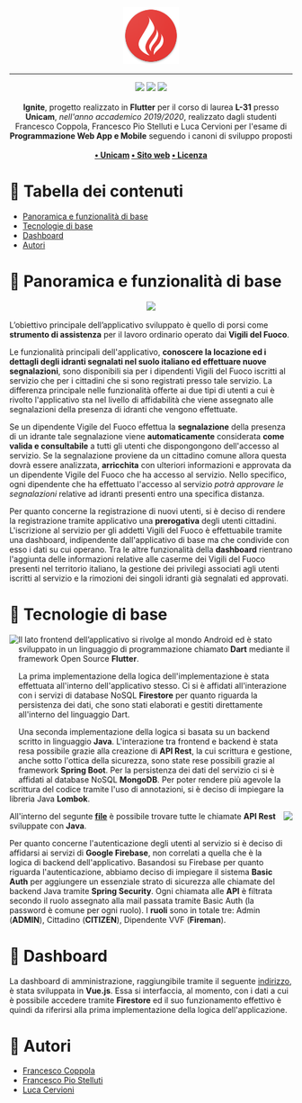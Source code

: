 <p align="center">
  <img src="Frontend/android/app/src/main/res/mipmap-xxxhdpi/ic_launcher.png" style="max-width: 20%">
</p>

---

<p align="center">
<img src="https://forthebadge.com/images/badges/built-with-love.svg"/>
<img src="https://forthebadge.com/images/badges/built-for-android.svg"/>
<img src="https://forthebadge.com/images/badges/cc-0.svg"/><br><br>
    <b>Ignite</b>, progetto realizzato in <b>Flutter</b> per il corso di laurea <b>L-31</b> presso <b>Unicam</b>, <i>nell'anno accademico 2019/2020</i>, realizzato dagli studenti Francesco Coppola, Francesco Pio Stelluti e Luca Cervioni per l'esame di <b>Programmazione Web App e Mobile</b> seguendo i canoni di sviluppo proposti
    <br><br><b>
<a href="https://www.unicam.it/">• Unicam</a>
<a href="http://francescocoppola.me/Ignite-Homepage/">• Sito web</a>
<a href="https://it.wikipedia.org/wiki/Licenza_MIT">• Licenza</a>
</b></p>

# 📔 Tabella dei contenuti

- [Panoramica e funzionalità di base](#panoramica)
- [Tecnologie di base](#tecno)
- [Dashboard](#dash)
- [Autori](#autori)

# 📝 Panoramica e funzionalità di base <a name = "panoramica"></a>

<p align="center">
  <img src="https://i.imgur.com/trVIRBT.png">
</p>

L’obiettivo principale dell’applicativo sviluppato è quello di porsi come **strumento di assistenza** per il lavoro ordinario operato dai **Vigili del Fuoco**.

Le funzionalità principali dell'applicativo, **conoscere la locazione ed i dettagli degli idranti segnalati nel suolo italiano ed effettuare nuove segnalazioni**, sono disponibili sia per i dipendenti Vigili del Fuoco iscritti al servizio che per i cittadini che si sono registrati presso tale servizio. La differenza principale nelle funzionalità offerte ai due tipi di utenti a cui è rivolto l'applicativo sta nel livello di affidabilità che viene assegnato alle segnalazioni della presenza di idranti che vengono effettuate.

Se un dipendente Vigile del Fuoco effettua la **segnalazione** della presenza di un idrante tale segnalazione viene **automaticamente** considerata **come valida e consultabile** a tutti gli utenti che dispongongono dell'accesso al servizio. Se la segnalazione proviene da un cittadino comune allora questa dovrà essere analizzata, **arricchita** con ulteriori informazioni e approvata da un dipendente Vigile del Fuoco che ha accesso al servizio. Nello specifico, ogni dipendente che ha effettuato l'accesso al servizio _potrà approvare le segnalazioni_ relative ad idranti presenti entro una specifica distanza.

Per quanto concerne la registrazione di nuovi utenti, si è deciso di rendere la registrazione tramite applicativo una **prerogativa** degli utenti cittadini. L'iscrizione al servizio per gli addetti Vigili del Fuoco è effettuabile tramite una dashboard, indipendente dall'applicativo di base ma che condivide con esso i dati su cui operano. Tra le altre funzionalità della **dashboard** rientrano l'aggiunta delle informazioni relative alle caserme dei Vigili del Fuoco presenti nel territorio italiano, la gestione dei privilegi associati agli utenti iscritti al servizio e la rimozioni dei singoli idranti già segnalati ed approvati.

# 🧰 Tecnologie di base <a name = "tecno"></a>

<img align="left" src="https://i.imgur.com/zDNvJ4R.png" height="250">

Il lato frontend dell’applicativo si rivolge al mondo Android ed è stato sviluppato in un linguaggio di programmazione chiamato **Dart** mediante il framework Open Source **Flutter**.

La prima implementazione della logica dell'implementazione è stata effettuata all'interno dell'applicativo stesso. Ci si è affidati all'interazione con i servizi di database NoSQL **Firestore** per quanto riguarda la persistenza dei dati, che sono stati elaborati e gestiti direttamente all'interno del linguaggio Dart.

Una seconda implementazione della logica si basata su un backend scritto in linguaggio **Java**. L'interazione tra frontend e backend è stata resa possibile grazie alla creazione di **API Rest**, la cui scrittura e gestione, anche sotto l'ottica della sicurezza, sono state rese possibili grazie al framework **Spring Boot**. Per la persistenza dei dati del servizio ci si è affidati al database NoSQL **MongoDB**. Per poter rendere più agevole la scrittura del codice tramite l'uso di annotazioni, si è deciso di impiegare la libreria Java **Lombok**.

<img align="right" src="https://i.imgur.com/3L3jkAR.png" height="250">

All'interno del segunte [**file**](https://docs.google.com/document/d/1IBhf9xksPD4AwHsbAoBzN1ue7LrSgzB2EBK0UFNTidI/edit?usp=sharing) è possibile trovare tutte le chiamate **API Rest** sviluppate con **Java**.

Per quanto concerne l'autenticazione degli utenti al servizio si è deciso di affidarsi ai servizi di **Google Firebase**, non correlati a quella che è la logica di backend dell'applicativo.
Basandosi su Firebase per quanto riguarda l'autenticazione, abbiamo deciso di impiegare il sistema **Basic Auth** per aggiungere un essenziale strato di sicurezza alle chiamate del backend Java tramite **Spring Security**. Ogni chiamata alle **API** è filtrata secondo il ruolo assegnato alla mail passata tramite Basic Auth (la password è comune per ogni ruolo). I **ruoli** sono in totale tre: Admin (**ADMIN**), Cittadino (**CITIZEN**), Dipendente VVF (**Fireman**).

# 🎯 Dashboard <a name = "dash"></a>

La dashboard di amministrazione, raggiungibile tramite il seguente [indirizzo](https://ignitedashboard.netlify.com/), è stata sviluppata in **Vue.js**. Essa si interfaccia, al momento, con i dati a cui è possibile accedere tramite **Firestore** ed il suo funzionamento effettivo è quindi da riferirsi alla prima implementazione della logica dell'applicazione.

# 🔭 Autori <a name = "autori"></a>

- [Francesco Coppola](https://github.com/azzeccagarbugli)
- [Francesco Pio Stelluti](https://github.com/FrancisFire)
- [Luca Cervioni](https://github.com/lucacervo98)
